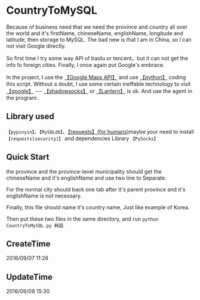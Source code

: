 # CountryToMySQL
Because of business need that we need the province and country all over the world and it's firstName, chineseName, englishName, longitude and latitude, then storage to MySQL. The bad new is that I am in China, so I can not visit Google directly.

So first time I try some way API of baidu or tencent，but it can not get the info fo foreign cities. Finally, I once again put Google's embrace.

In the project, I use the [【Google Maps API】](https://developers.google.com/maps/?hl=zh-cn) and use [【python】](https://www.python.org/) coding this script. Without a doubt, I use some certain ineffable technology to visit [【google】](https://www.google.com/) --- [【shadowsocks】](https://shadowsocks.com/) or [【Lantern】](https://getlantern.org/) is ok. And use the agent in the program.

## Library used
`【pypinyin】`、`【MySQLdb】`、[【requests】(for humans)](http://docs.python-requests.org/en/master/)maybe your need to install `【requests[security]】` and dependencies Library `【PySocks】`

## Quick Start
the province and the province-level municipality should get the chineseName and it's englishName and use two line to Separate.

For the normal city should back one tab after it's parent province and it's englishName is not necessary.

Finally, this file should name it's country name, Just like example of Korea.

Then put these two files in the same directory, and run `python CountryToMySQL.py 韩国`

## CreateTime
2016/09/07 11:28

## UpdateTime
2016/09/08 15:30
